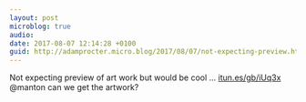 ```yaml
---
layout: post
microblog: true
audio: 
date: 2017-08-07 12:14:28 +0100
guid: http://adamprocter.micro.blog/2017/08/07/not-expecting-preview.html
---
```

Not expecting preview of art work but would be cool ... [itun.es/gb/iUq3x](https://itun.es/gb/iUq3x?i=400362415) @manton can we get the artwork?
